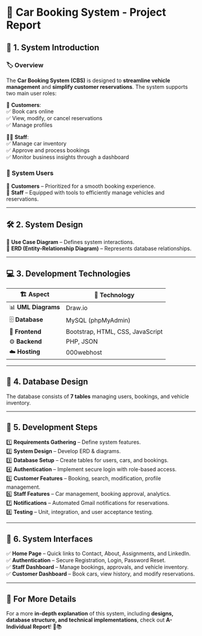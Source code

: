 # 🚗 Car Booking System - Project Report  

## 📌 1. System Introduction  

### 🏷 Overview  
The **Car Booking System (CBS)** is designed to **streamline vehicle management** and **simplify customer reservations**. The system supports two main user roles:  

👤 **Customers**:  
✅ Book cars online  
✅ View, modify, or cancel reservations  
✅ Manage profiles  

👨‍💼 **Staff**:  
✅ Manage car inventory  
✅ Approve and process bookings  
✅ Monitor business insights through a dashboard  

### 👥 System Users  
🔹 **Customers** – Prioritized for a smooth booking experience.  
🔹 **Staff** – Equipped with tools to efficiently manage vehicles and reservations.  

---

## 🛠️ 2. System Design  

📌 **Use Case Diagram** – Defines system interactions.  
📌 **ERD (Entity-Relationship Diagram)** – Represents database relationships.  

---

## 💻 3. Development Technologies  

| 🏗️ Aspect | 🔧 Technology |
|-----------|-------------|
| 📊 **UML Diagrams** | Draw.io |
| 🗄️ **Database** | MySQL (phpMyAdmin) |
| 🎨 **Frontend** | Bootstrap, HTML, CSS, JavaScript |
| ⚙️ **Backend** | PHP, JSON |
| ☁️ **Hosting** | 000webhost |

---

## 📂 4. Database Design  
The database consists of **7 tables** managing users, bookings, and vehicle inventory.  

---

## 🚀 5. Development Steps  

1️⃣ **Requirements Gathering** – Define system features.  
2️⃣ **System Design** – Develop ERD & diagrams.  
3️⃣ **Database Setup** – Create tables for users, cars, and bookings.  
4️⃣ **Authentication** – Implement secure login with role-based access.  
5️⃣ **Customer Features** – Booking, search, modification, profile management.  
6️⃣ **Staff Features** – Car management, booking approval, analytics.  
7️⃣ **Notifications** – Automated Gmail notifications for reservations.  
8️⃣ **Testing** – Unit, integration, and user acceptance testing.  

---

## 🎨 6. System Interfaces  

✅ **Home Page** – Quick links to Contact, About, Assignments, and LinkedIn.  
✅ **Authentication** – Secure Registration, Login, Password Reset.  
✅ **Staff Dashboard** – Manage bookings, approvals, and vehicle inventory.  
✅ **Customer Dashboard** – Book cars, view history, and modify reservations.  

---

## 📌 For More Details  
For a more **in-depth explanation** of this system, including **designs, database structure, and technical implementations**, check out  **A- Individual Report**! 📄📚  
